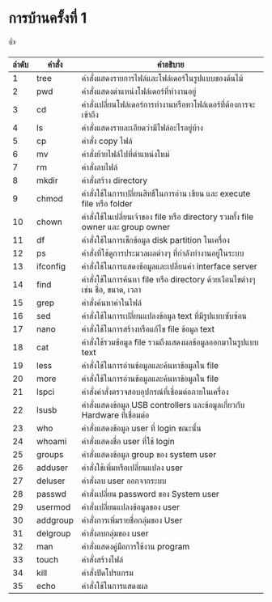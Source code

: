 # การบ้านครั้งที่ 1
:+1:

ลำดับ       |     คำสั่ง        |        คำอธิบาย
---------- |  ------------   |--------------------------
1          |     tree        |   คำสั่งแสดงรายการไฟล์และโฟล์เดอร์ในรูปแบบของต้นไม้
2          |      pwd        |   คำสั่งแสดงตำแหน่งโฟล์เดอร์ที่ทำงานอยู่
3          |      cd         |   คำสั่งเปลี่ยนโฟล์เดอร์การทำงานหรือหาโฟล์เดอร์ที่ต้องการจะเข้าถึง
4          |      ls         |   คำสั่งแสดงรายละเอียดว่ามีไฟล์อะไรอยู่บ้าง
5          |      cp         |   คำสั่ง copy ไฟล์
6          |      mv         |   คำสั่งย้ายไฟล์ไปที่ตำแหน่งใหม่
7          |      rm         |   คำสั่งลบไฟล์
8          |     mkdir       |   คำสั่งสร้าง directory
9          |     chmod       |   คำสั่งใช้ในการเปลี่ยนสิทธิ์ในการอ่าน เขียน และ execute file หรือ folder
10         |     chown       |   คำสั่งใช้ในเปลี่ยนเจ้าของ file หรือ directory รวมทั้ง file owner และ group owner
11         |      df         |   คำสั่งใช้ในการเช็กข้อมูล disk partition ในเครื่อง
12         |      ps         |   คำสั่งที่ใช้ดูการประมวลผลต่างๆ ที่กำลังทำงานอยู่ในระบบ
13         |     ifconfig    |   คำสั่งใช้ในการแสดงข้อมูลและเปลี่ยนค่า interface server
14         |      find       |   คำสั่งใช้ในการค้นหา file หรือ directory ด้วยเงือนไขต่างๆ เช่น ชื่อ, ขนาด, เวลา
15         |      grep       |   คำสั่งค้นหาคำในไฟล์
16         |      sed        |   คำสั่งใช้ในการเปลี่ยนแปลงข้อมูล text ที่มีรูปแบบซับซ้อน
17         |     nano        |   คำสั่งใช้ในการสร้างหรือแก้ไข file ข้อมูล text
18         |     cat         |   คำสั่งใช้รวมข้อมูล file รวมถึงแสดงผลข้อมูลออกมาในรูปแบบ text
19         |     less        |   คำสั่งใช้ในการอ่านข้อมูลและค้นหาข้อมูลใน file
20         |     more        |   คำสั่งใช้ในการอ่านข้อมูลและค้นหาข้อมูลใน file
21         |     lspci       |   คำสั่งคำสั่งตรวจสอบอุปกรณ์ที่เชื่อมต่อภายในเครื่อง
22         |     lsusb       |   คำสั่งแสดงข้อมูล USB controllers และข้อมูลเกี่ยวกับ Hardware ที่เชื่อมต่อ
23         |     who         |   คำสั่งแสดงข้อมูล user ที่ login ขณะนั้น
24         |    whoami       |   คำสั่งแสดงชื่อ user ที่ใช้ login
25         |    groups       |   คำสั่งแสดงข้อมูล group ของ system user
26         |    adduser      |   คำสั่งใช้เพิ่มหรือเปลี่ยนแปลง user
27         |    deluser      |   คำสั่งลบ user ออกจากระบบ
28         |    passwd       |   คำสั่งเปลี่ยน password ของ System user
29         |    usermod      |   คำสั่งเปลี่ยนแปลงข้อมูลของ user
30         |   addgroup      |   คำสั่งการเพิ่มรายชื่อกลุ่มของ User
31         |   delgroup      |   คำสั่งลบกลุ่มของ user
32         |   man           |   คำสั่งแสดงคู่มือการใช้งาน program
33         |   touch         |   คำสั่งสร้างไฟล์
34         |   kill          |   คำสั่งปิดโปรแกรม
35         |   echo          |   คำสั่งใช้ในการแสดงผล
 
